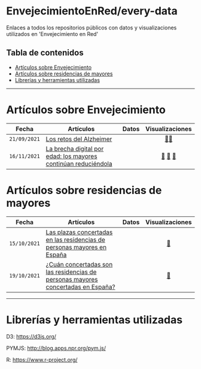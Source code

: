 # EnvejecimientoEnRed/every-data
Enlaces a todos los repositorios públicos con datos y visualizaciones utilizados en 'Envejecimiento en Red'

## Tabla de contenidos

- [Artículos sobre Envejecimiento](#artículos-sobre-envejecimiento)
- [Artículos sobre residencias de mayores](#artículos-sobre-residencias-de-mayores)
- [Librerías y herramientas utilizadas](#librerías-y-herramientas-utilizadas)

---

# Artículos sobre Envejecimiento

Fecha|Artículos|Datos|Visualizaciones
-------|---------|:-------:|:------:
`21/09/2021`|[Los retos del Alzheimer](https://envejecimientoenred.es/los-retos-del-alzheimer/)||[:link:](https://github.com/EnvejecimientoEnRed/envejecimiento_alzheimer_evolucion/)[:link:](https://envejecimientoenred.github.io/envejecimiento_alzheimer_mapa/)
`16/11/2021` | [La brecha digital por edad: los mayores continúan reduciéndola](https://envejecimientoenred.es/la-brecha-digital-por-edad-los-mayores-continuan-reduciendola/) || [:link:](https://envejecimientoenred.github.io/envejecimiento_brecha-digital-2021_evolucion/) [:link:](https://envejecimientoenred.github.io/envejecimiento_brecha-digital-2021_habilidades/) [:link:](https://envejecimientoenred.github.io/envejecimiento_brecha-digital-2021_servicios/)

# Artículos sobre residencias de mayores

Fecha|Artículos|Datos|Visualizaciones
-------|---------|:-------:|:------:
`15/10/2021`|[Las plazas concertadas en las residencias de personas mayores en España](https://envejecimientoenred.es/las-plazas-concertadas-en-las-residencias-de-personas-mayores-en-espana/)||[:link:](https://github.com/EnvejecimientoEnRed/residencias_plazas-concertadas_dashboard/)
`19/10/2021`|[¿Cuán concertadas son las residencias de personas mayores concertadas en España?](https://envejecimientoenred.es/cuan-concertadas-son-las-residencias-de-personas-mayores-concertadas-en-espana/)||[:link:](https://github.com/EnvejecimientoEnRed/residencias_plazas-concertadas_dashboard_2/)

---

# Librerías y herramientas utilizadas

D3: https://d3js.org/

PYMJS: http://blog.apps.npr.org/pym.js/

R: https://www.r-project.org/ 
